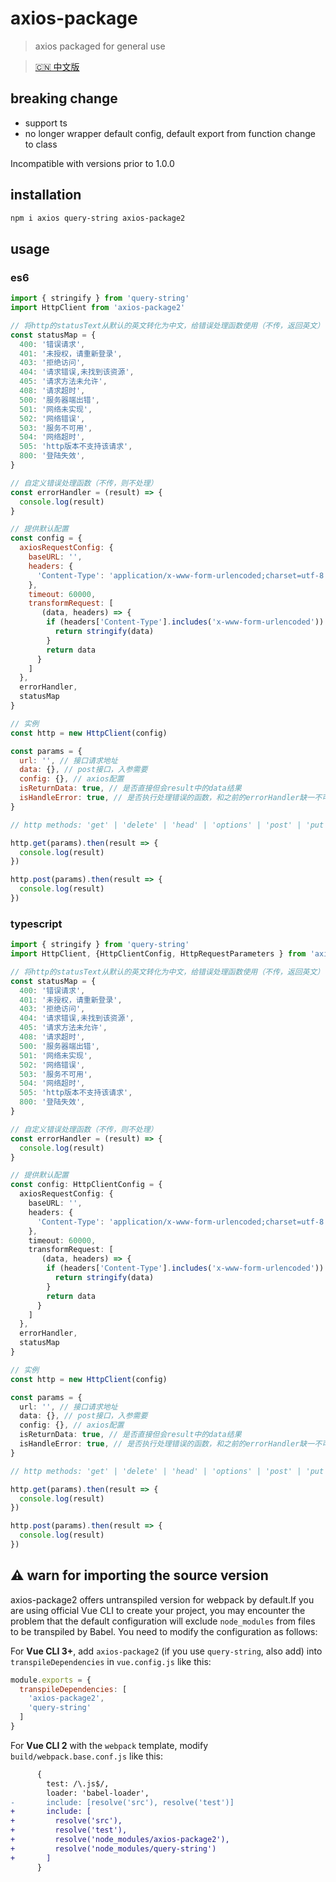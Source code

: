 # axios-package

> axios packaged for general use

> [🇨🇳 中文版](./README.zh-Hans.md)

## breaking change

- support ts
- no longer wrapper default config, default export from function change to class

Incompatible with versions prior to 1.0.0

## installation

```bash
npm i axios query-string axios-package2
```

## usage

### es6

```js
import { stringify } from 'query-string'
import HttpClient from 'axios-package2'

// 将http的statusText从默认的英文转化为中文，给错误处理函数使用（不传，返回英文）
const statusMap = {
  400: '错误请求',
  401: '未授权，请重新登录',
  403: '拒绝访问',
  404: '请求错误,未找到该资源',
  405: '请求方法未允许',
  408: '请求超时',
  500: '服务器端出错',
  501: '网络未实现',
  502: '网络错误',
  503: '服务不可用',
  504: '网络超时',
  505: 'http版本不支持该请求',
  800: '登陆失效',
}

// 自定义错误处理函数（不传，则不处理）
const errorHandler = (result) => {
  console.log(result)
}

// 提供默认配置
const config = {
  axiosRequestConfig: {
    baseURL: '',
    headers: {
      'Content-Type': 'application/x-www-form-urlencoded;charset=utf-8',
    },
    timeout: 60000,
    transformRequest: [
       (data, headers) => {
        if (headers['Content-Type'].includes('x-www-form-urlencoded')) {
          return stringify(data)
        }
        return data
      }
    ]
  },
  errorHandler,
  statusMap
}

// 实例
const http = new HttpClient(config)

const params = {
  url: '', // 接口请求地址
  data: {}, // post接口，入参需要
  config: {}, // axios配置
  isReturnData: true, // 是否直接但会result中的data结果
  isHandleError: true, // 是否执行处理错误的函数，和之前的errorHandler缺一不可
}

// http methods: 'get' | 'delete' | 'head' | 'options' | 'post' | 'put' | 'patch'

http.get(params).then(result => {
  console.log(result)
})

http.post(params).then(result => {
  console.log(result)
})

```

### typescript

```ts
import { stringify } from 'query-string'
import HttpClient, {HttpClientConfig, HttpRequestParameters } from 'axios-package2'

// 将http的statusText从默认的英文转化为中文，给错误处理函数使用（不传，返回英文）
const statusMap = {
  400: '错误请求',
  401: '未授权，请重新登录',
  403: '拒绝访问',
  404: '请求错误,未找到该资源',
  405: '请求方法未允许',
  408: '请求超时',
  500: '服务器端出错',
  501: '网络未实现',
  502: '网络错误',
  503: '服务不可用',
  504: '网络超时',
  505: 'http版本不支持该请求',
  800: '登陆失效',
}

// 自定义错误处理函数（不传，则不处理）
const errorHandler = (result) => {
  console.log(result)
}

// 提供默认配置
const config: HttpClientConfig = {
  axiosRequestConfig: {
    baseURL: '',
    headers: {
      'Content-Type': 'application/x-www-form-urlencoded;charset=utf-8',
    },
    timeout: 60000,
    transformRequest: [
       (data, headers) => {
        if (headers['Content-Type'].includes('x-www-form-urlencoded')) {
          return stringify(data)
        }
        return data
      }
    ]
  },
  errorHandler,
  statusMap
}

// 实例
const http = new HttpClient(config)

const params = {
  url: '', // 接口请求地址
  data: {}, // post接口，入参需要
  config: {}, // axios配置
  isReturnData: true, // 是否直接但会result中的data结果
  isHandleError: true, // 是否执行处理错误的函数，和之前的errorHandler缺一不可
}

// http methods: 'get' | 'delete' | 'head' | 'options' | 'post' | 'put' | 'patch'

http.get(params).then(result => {
  console.log(result)
})

http.post(params).then(result => {
  console.log(result)
})

```

## ⚠ warn for importing the source version

axios-package2 offers untranspiled version for webpack by default.If you are using official Vue CLI to create your project, you may encounter the problem that the default configuration will exclude `node_modules` from files to be transpiled by Babel. You need to modify the configuration as follows:

For **Vue CLI 3+**, add `axios-package2` (if you use `query-string`, also add) into `transpileDependencies` in `vue.config.js` like this:

```js
module.exports = {
  transpileDependencies: [
    'axios-package2',
    'query-string'
  ]
}
```

For **Vue CLI 2** with the `webpack` template, modify `build/webpack.base.conf.js` like this:

```diff
      {
        test: /\.js$/,
        loader: 'babel-loader',
-       include: [resolve('src'), resolve('test')]
+       include: [
+         resolve('src'),
+         resolve('test'),
+         resolve('node_modules/axios-package2'),
+         resolve('node_modules/query-string')
+       ]
      }
```
